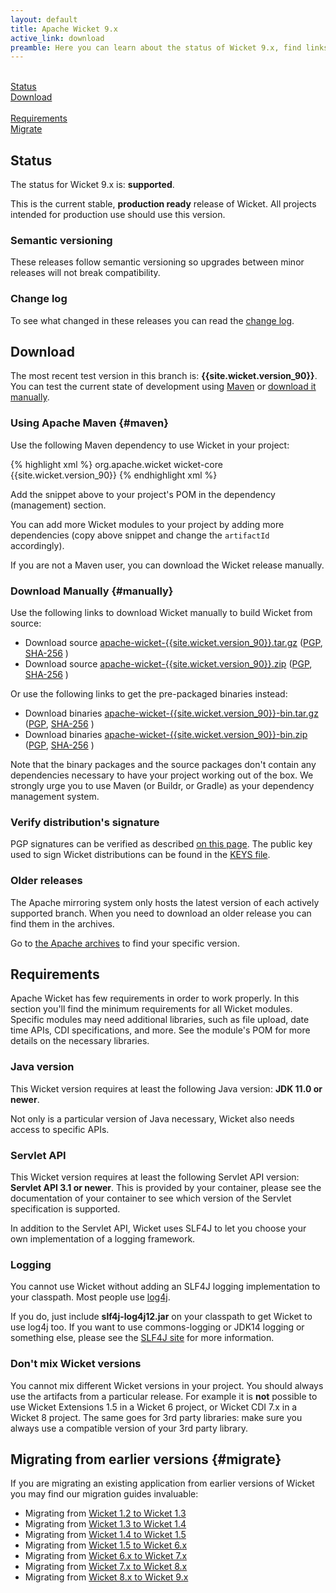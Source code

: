 ```yaml
---
layout: default
title: Apache Wicket 9.x
active_link: download
preamble: Here you can learn about the status of Wicket 9.x, find links to download it, learn how to configure your Maven POM to use Wicket, find the minimal requirements, and migrate your existing application to this Wicket version.
---
```

<div class="button-bar">
	<a class="button" href="#status"><i class="fa fa-info-circle"></i><br>Status</a>
	<a class="button" href="#download"><i class="fa fa-download"></i><br>Download</a>
</div>
<div class="button-bar">
	<a class="button" href="#requirements"><i class="fa fa-exclamation-triangle"></i><br>Requirements</a>
	<a class="button" href="#migrate"><i class="fa fa-history"></i><br>Migrate</a>
</div>

## Status

The status for Wicket 9.x is: **supported**.

This is the current stable, **production ready** release of Wicket. All
projects intended for production use should use this version.

### Semantic versioning

These releases follow semantic versioning so upgrades between minor
releases will not break compatibility.

### Change log

To see what changed in these releases you can read the
[change log](https://www.apache.org/dist/wicket/{{site.wicket.version_90}}/CHANGELOG-9.x).

## Download

The most recent test version in this branch is: **{{site.wicket.version_90}}**. 
You can test the current state of development using [Maven](#maven) or [download it manually](#manually).

### Using Apache Maven {#maven}

Use the following Maven dependency to use Wicket in your project:

{% highlight xml %}
<dependency>
    <groupId>org.apache.wicket</groupId>
    <artifactId>wicket-core</artifactId>
    <version>{{site.wicket.version_90}}</version>
</dependency>
{% endhighlight xml %}

Add the snippet above to your project's POM in the dependency
(management) section.

You can add more Wicket modules to your project by adding more
dependencies (copy above snippet and change the `artifactId`
accordingly).

If you are not a Maven user, you can download the Wicket release manually.

### Download Manually {#manually}

Use the following links to download Wicket manually to build Wicket
from source:

- Download source [apache-wicket-{{site.wicket.version_90}}.tar.gz](http://www.apache.org/dyn/closer.cgi/wicket/{{site.wicket.version_90}}/apache-wicket-{{site.wicket.version_90}}.tar.gz)
([PGP](https://www.apache.org/dist/wicket/{{site.wicket.version_90}}/apache-wicket-{{site.wicket.version_90}}.tar.gz.asc),
[SHA-256](https://www.apache.org/dist/wicket/{{site.wicket.version_90}}/apache-wicket-{{site.wicket.version_90}}.tar.gz.sha256)
)
- Download source [apache-wicket-{{site.wicket.version_90}}.zip](http://www.apache.org/dyn/closer.cgi/wicket/{{site.wicket.version_90}}/apache-wicket-{{site.wicket.version_90}}.zip)
([PGP](https://www.apache.org/dist/wicket/{{site.wicket.version_90}}/apache-wicket-{{site.wicket.version_90}}.zip.asc),
[SHA-256](https://www.apache.org/dist/wicket/{{site.wicket.version_90}}/apache-wicket-{{site.wicket.version_90}}.zip.sha256)
)

Or use the following links to get the pre-packaged binaries instead:

- Download binaries [apache-wicket-{{site.wicket.version_90}}-bin.tar.gz](http://www.apache.org/dyn/closer.cgi/wicket/{{site.wicket.version_90}}/binaries/apache-wicket-{{site.wicket.version_90}}-bin.tar.gz)
([PGP](https://www.apache.org/dist/wicket/{{site.wicket.version_90}}/binaries/apache-wicket-{{site.wicket.version_90}}-bin.tar.gz.asc),
[SHA-256](https://www.apache.org/dist/wicket/{{site.wicket.version_90}}/binaries/apache-wicket-{{site.wicket.version_90}}-bin.tar.gz.sha256)
)
- Download binaries [apache-wicket-{{site.wicket.version_90}}-bin.zip](http://www.apache.org/dyn/closer.cgi/wicket/{{site.wicket.version_90}}/binaries/apache-wicket-{{site.wicket.version_90}}-bin.zip)
([PGP](https://www.apache.org/dist/wicket/{{site.wicket.version_90}}/binaries/apache-wicket-{{site.wicket.version_90}}-bin.zip.asc),
[SHA-256](https://www.apache.org/dist/wicket/{{site.wicket.version_90}}/binaries/apache-wicket-{{site.wicket.version_90}}-bin.zip.sha256)
)

Note that the binary packages and the source packages don't contain any
dependencies necessary to have your project working out of the box. We
strongly urge you to use Maven (or Buildr, or Gradle) as your
dependency management system.

### Verify distribution's signature

PGP signatures can be verified as described [on this page](http://www.apache.org/dev/release-signing.html#verifying-signature). The public key used to sign Wicket distributions can be found in the [KEYS file](https://www.apache.org/dist/wicket/KEYS). 


### Older releases

The Apache mirroring system only hosts the latest version of each actively supported branch.
When you need to download an older release you can find them in the archives.

Go to [the Apache archives](https://archive.apache.org/dist/wicket) to find your specific version.

## Requirements

Apache Wicket has few requirements in order to work properly. In this
section you'll find the minimum requirements for all Wicket modules.
Specific modules may need additional libraries, such as file upload,
date time APIs, CDI specifications, and more. See the module's POM for
more details on the necessary libraries.

### Java version

This Wicket version requires at least the following Java version: **JDK 11.0 or newer**.

Not only is a particular version of Java necessary, Wicket also needs
access to specific APIs.

### Servlet API

This Wicket version requires at least the following Servlet API
version: **Servlet API 3.1 or newer**. This is provided by your
container, please see the documentation of your container to see which
version of the Servlet specification is supported.

In addition to the Servlet API, Wicket uses SLF4J to let you choose
your own implementation of a logging framework.

### Logging

You cannot use Wicket without adding an SLF4J logging implementation to
your classpath. Most people use
[log4j](http://logging.apache.org/log4j).

If you do, just include **slf4j-log4j12.jar** on your classpath to get
Wicket to use log4j too. If you want to use commons-logging or JDK14
logging or something else, please see the [SLF4J site](http://www.slf4j.org/faq.html)
for more information.

### Don't mix Wicket versions

You cannot mix different Wicket versions in your project. You should
always use the artifacts from a particular release. For example it is
**not** possible to use Wicket Extensions 1.5 in a Wicket 6 project, or
Wicket CDI 7.x in a Wicket 8 project. The same goes for 3rd party
libraries: make sure you always use a compatible version of your 3rd
party library.

## Migrating from earlier versions {#migrate}

If you are migrating an existing application from earlier versions of
Wicket you may find our migration guides invaluable:

 * Migrating from [Wicket 1.2 to Wicket 1.3](https://cwiki.apache.org/confluence/display/WICKET/Migrating+to+Wicket+1.3)
 * Migrating from [Wicket 1.3 to Wicket 1.4](https://cwiki.apache.org/confluence/display/WICKET/Migrating+to+Wicket+1.4)
 * Migrating from [Wicket 1.4 to Wicket 1.5](https://cwiki.apache.org/confluence/display/WICKET/Migration+to+Wicket+1.5)
 * Migrating from [Wicket 1.5 to Wicket 6.x](https://cwiki.apache.org/confluence/display/WICKET/Migration+to+Wicket+6.0)
 * Migrating from [Wicket 6.x to Wicket 7.x](https://cwiki.apache.org/confluence/display/WICKET/Migration+to+Wicket+7.0)
 * Migrating from [Wicket 7.x to Wicket 8.x](https://cwiki.apache.org/confluence/display/WICKET/Migration+to+Wicket+8.0)
 * Migrating from [Wicket 8.x to Wicket 9.x](https://cwiki.apache.org/confluence/display/WICKET/Migration+to+Wicket+9.0)
